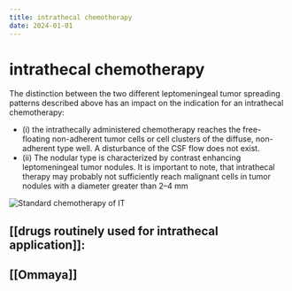 ```yaml
---
title: intrathecal chemotherapy
date: 2024-01-01
---
```

# intrathecal chemotherapy

The distinction between the two different leptomeningeal tumor spreading patterns described above has an impact on the indication for an intrathecal chemotherapy: 
* (i) the intrathecally administered chemotherapy reaches the free-floating non-adherent tumor cells or cell clusters of the diffuse, non-adherent type well. A disturbance of the CSF flow does not exist. 
* (ii) The nodular type is characterized by contrast enhancing leptomeningeal tumor nodules. It is important to note, that intrathecal therapy may probably not sufficiently reach malignant cells in tumor nodules with a diameter greater than 2–4 mm

![Standard chemotherapy of IT](https://i.imgur.com/nfVxT1L.png)

## [[drugs routinely used for intrathecal application]]: 

## [[Ommaya]]

